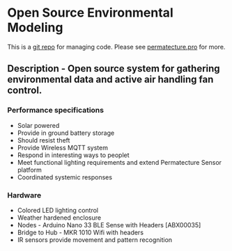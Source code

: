# Open Source Environmental Modeling



This is a <a href="https://github.com/Durastudio-FLOSS/permatecture" title="Permatecture Pro Repo Mirror">git repo</a> for managing code. Please see <a href="https://permatecture.pro" title="Permatecture Pro Project">permatecture.pro</a>  for more.

## Description - Open source system for gathering environmental data and active air handling fan control.

### Performance specifications

* Solar powered
* Provide in ground battery storage
* Should resist theft
* Provide Wireless MQTT system
* Respond in interesting ways to peoplet
* Meet functional lighting requirements and extend Permatecture Sensor platform
* Coordinated systemic responses

### Hardware

* Colored LED lighting control
* Weather hardened enclosure
* Nodes - Arduino Nano 33 BLE Sense with Headers [ABX00035]
* Bridge to Hub - MKR 1010 Wifi with headers
* IR sensors provide movement and pattern recognition